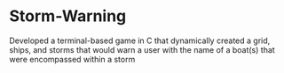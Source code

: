 # Storm-Warning
Developed a terminal-based game in C that dynamically created a grid, ships, and storms that would warn a user with the name of a boat(s) that were encompassed within a storm
